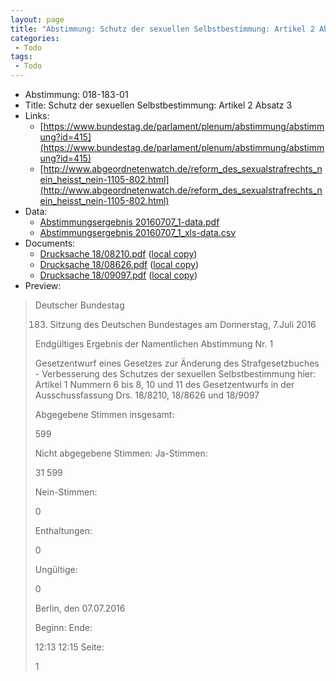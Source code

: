 ```yaml
---
layout: page
title: "Abstimmung: Schutz der sexuellen Selbstbestimmung: Artikel 2 Absatz 3"
categories:
 - Todo
tags:
 - Todo
---
```


* Abstimmung: 018-183-01
* Title: Schutz der sexuellen Selbstbestimmung: Artikel 2 Absatz 3
* Links: 
    * [https://www.bundestag.de/parlament/plenum/abstimmung/abstimmung?id=415](https://www.bundestag.de/parlament/plenum/abstimmung/abstimmung?id=415)
    * [http://www.abgeordnetenwatch.de/reform_des_sexualstrafrechts_nein_heisst_nein-1105-802.html](http://www.abgeordnetenwatch.de/reform_des_sexualstrafrechts_nein_heisst_nein-1105-802.html)
* Data: 
    * [Abstimmungsergebnis 20160707_1-data.pdf](/res/abstimmungsliste/20160707_1-data.pdf)
    * [Abstimmungsergebnis 20160707_1_xls-data.csv](/res/abstimmungsliste/analyses/20160707_1_xls-data.csv)
* Documents: 
    * [Drucksache 18/08210.pdf](http://dip21.bundestag.de/dip21/btd/18/082/1808210.pdf) ([local copy](/res/abstimmungsdaten/018-183-01/1808210.pdf))
    * [Drucksache 18/08626.pdf](http://dip21.bundestag.de/dip21/btd/18/086/1808626.pdf) ([local copy](/res/abstimmungsdaten/018-183-01/1808626.pdf))
    * [Drucksache 18/09097.pdf](http://dip21.bundestag.de/dip21/btd/18/090/1809097.pdf) ([local copy](/res/abstimmungsdaten/018-183-01/1809097.pdf))
* Preview: 
> Deutscher Bundestag
> 
> 183. Sitzung des Deutschen Bundestages
> am Donnerstag, 7.Juli 2016
> 
> Endgültiges Ergebnis der Namentlichen Abstimmung Nr. 1
> 
> Gesetzentwurf eines Gesetzes zur Änderung des Strafgesetzbuches - Verbesserung des
> Schutzes der sexuellen Selbstbestimmung
> hier: Artikel 1 Nummern 6 bis 8, 10 und 11 des Gesetzentwurfs in der Ausschussfassung
> Drs. 18/8210, 18/8626 und 18/9097
> 
> Abgegebene Stimmen insgesamt:
> 
> 599
> 
> Nicht abgegebene Stimmen:
> Ja-Stimmen:
> 
> 31
> 599
> 
> Nein-Stimmen:
> 
> 0
> 
> Enthaltungen:
> 
> 0
> 
> Ungültige:
> 
> 0
> 
> Berlin, den 07.07.2016
> 
> Beginn:
> Ende:
> 
> 12:13
> 12:15
> Seite:
> 
> 1
> 
> 
